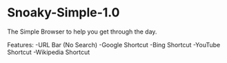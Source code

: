 # Snoaky-Simple-1.0
The Simple Browser to help you get through the day.

Features:
-URL Bar (No Search)
-Google Shortcut
-Bing Shortcut
-YouTube Shortcut
-Wikipedia Shortcut
